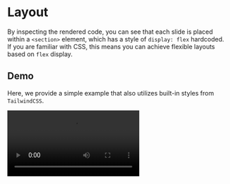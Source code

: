 # Layout

By inspecting the rendered code, you can see that each slide is placed within a `<section>` element, which has a style of `display: flex` hardcoded. If you are familiar with CSS, this means you can achieve flexible layouts based on `flex` display.

## Demo

Here, we provide a simple example that also utilizes built-in styles from `TailwindCSS`.

<video controls="controls" src="/assets/screencast/layout.mp4" />
